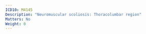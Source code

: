 ```yaml
---
ICD10: M4145
Description: "Neuromuscular scoliosis: Thoracolumbar region"
Matters: No
Weight: 0
---
```


